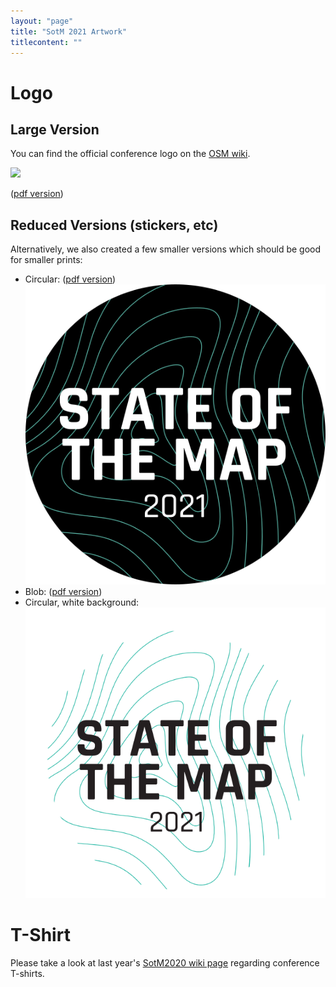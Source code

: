 ```yaml
---
layout: "page"
title: "SotM 2021 Artwork"
titlecontent: ""
---
```


# Logo

## Large Version

You can find the official conference logo on the [OSM wiki](https://wiki.openstreetmap.org/wiki/File:Sotm2021-logo.png).

![](https://wiki.openstreetmap.org/w/images/8/85/Sotm2021-logo.png)

([pdf version](/img/logo/logo_sotm_2021.pdf))

## Reduced Versions (stickers, etc)

Alternatively, we also created a few smaller versions which should be good for smaller prints:

* Circular: ([pdf version](/img/logo/SOTM_logo_refined2.pdf))<br>
  ![](/img/logo/sotm2021-avatar.png)
* Blob: ([pdf version](/img/logo/SOTM_logo_refined3.pdf))
* Circular, white background:<br>
  ![](/img/logo/sotm2021-avatar2.png)

# T-Shirt

Please take a look at last year's [SotM2020 wiki
page](https://wiki.openstreetmap.org/wiki/State_of_the_Map_2020/Tshirt_shop_organization)
regarding conference T-shirts.
